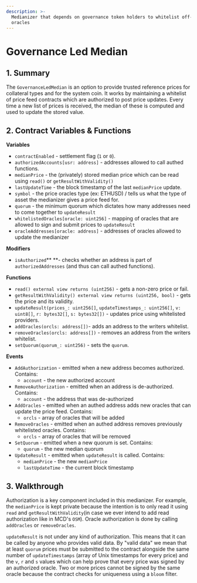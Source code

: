 ```yaml
---
description: >-
  Medianizer that depends on governance token holders to whitelist off-chain
  oracles
---
```


# Governance Led Median

## 1. Summary <a href="1-introduction" id="1-introduction"></a>

The `GovernanceLedMedian` is an option to provide trusted reference prices for collateral types and for the system coin. It works by maintaining a whitelist of price feed contracts which are authorized to post price updates. Every time a new list of prices is received, the median of these is computed and used to update the stored value.

## 2. Contract Variables & Functions <a href="2-contract-details" id="2-contract-details"></a>

**Variables**

* `contractEnabled` - settlement flag (`1` or `0`).
* `authorizedAccounts[usr: address]` - addresses allowed to call authed functions.
* `medianPrice` - the (privately) stored median price which can be read using `read()` or `getResultWithValidity()`
* `lastUpdateTime` - the block timestamp of the last `medianPrice` update.
* `symbol` - the price oracles type (ex: ETHUSD) / tells us what the type of asset the medianizer gives a price feed for.
* `quorum` - the minimum quorum which dictates how many addresses need to come together to `updateResult`
* `whitelistedOracles[oracle: uint256]` - mapping of oracles that are allowed to sign and submit prices to `updateResult`
* `oracleAddresses[oracle: address]` - addresses of oracles allowed to update the medianizer

**Modifiers**

* `isAuthorized`** **- checks whether an address is part of `authorizedAddresses` (and thus can call authed functions).

**Functions**

* `read() external view returns (uint256)` - gets a non-zero price or fail.
* `getResultWithValidity() external view returns (uint256, bool)` - gets the price and its validity.
* `updateResult(prices_: uint256[]`, `updateTimestamps_: uint256[]`, `v: uint8[]`, `r: bytes32[]`, `s: bytes32[])` - updates price using whitelisted providers.
* `addOracles(orcls: address[])`- adds an address to the writers whitelist.
* `removeOracles(orcls: address[])` - removes an address from the writers whitelist.
* `setQuorum(quorum_: uint256)` - sets the `quorum`.

**Events**

* `AddAuthorization` - emitted when a new address becomes authorized. Contains:
  * `account` - the new authorized account
* `RemoveAuthorization` - emitted when an address is de-authorized. Contains:
  * `account` - the address that was de-authorized
* `AddOracles` - emitted when an authed address adds new oracles that can update the price feed. Contains:
  * `orcls` - array of oracles that will be added
* `RemoveOracles` - emitted when an authed address removes previously whitelisted oracles. Contains:
  * `orcls` - array of oracles that will be removed
* `SetQuorum` - emitted when a new quorum is set. Contains:
  * `quorum` - the new median quorum
* `UpdateResult` - emitted when `updateResult` is called. Contains:
  * `medianPrice` - the new `medianPrice`
  * `lastUpdateTime` - the current block timestamp

## 3. Walkthrough

Authorization is a key component included in this medianizer. For example, the `medianPrice` is kept private because the intention is to only read it using `read` and `getResultWithValidity`(in case we ever intend to add read authorization like in MCD's `OSM`). Oracle authorization is done by calling `addOracles` or `removeOracles`.

`updateResult` is not under any kind of authorization. This means that it can be called by anyone who provides valid data. By "valid data" we mean that at least `quorum` prices must be submitted to the contract alongside the same number of `updateTimestamps` (array of Unix timestamps for every price) and the `v`, `r` and `s` values which can help prove that every price was signed by an authorized oracle. Two or more prices cannot be signed by the same oracle because the contract checks for uniqueness using a `bloom` filter.&#x20;
